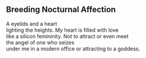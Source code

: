 Breeding Nocturnal Affection
----------------------------
A eyelids and a heart  
lighting the heights. My heart is filled with love  
like a silicon femininity. Not to attract or even meet  
the angel of one who seizes  
under me in a modern office or attracting to a goddess.  
